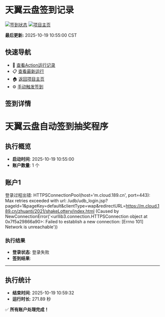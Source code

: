 # 天翼云盘签到记录

[![签到状态](https://github.com/q952417961/189pan/actions/workflows/main.yml/badge.svg)](https://github.com/q952417961/189pan/actions/workflows/main.yml) [![项目主页](https://img.shields.io/badge/GitHub-项目主页-blue?logo=github)](https://github.com/q952417961/189pan)

**最后更新:** 2025-10-19 10:55:00 CST

## 快速导航

- 🔄 [查看Action运行记录](https://github.com/q952417961/189pan/actions)
- 📋 [查看最新运行](https://github.com/q952417961/189pan/actions/runs/18624429843)
- 🏠 [返回项目主页](https://github.com/q952417961/189pan)
- ⚙️ [手动触发签到](https://github.com/q952417961/189pan/actions/workflows/main.yml)

## 签到详情

# 天翼云盘自动签到抽奖程序

## 执行概览
- **启动时间**: 2025-10-19 10:55:00
- **账户数量**: 1 个

## 账户1
登录过程出错: HTTPSConnectionPool(host='m.cloud.189.cn', port=443): Max retries exceeded with url: /udb/udb_login.jsp?pageId=1&pageKey=default&clientType=wap&redirectURL=https://m.cloud.189.cn/zhuanti/2021/shakeLottery/index.html (Caused by NewConnectionError('<urllib3.connection.HTTPSConnection object at 0x7f5a29866a90>: Failed to establish a new connection: [Errno 101] Network is unreachable'))
### 执行结果
- **登录状态**: 登录失败
- **签到结果**: 

---
## 执行统计
- **结束时间**: 2025-10-19 10:59:32
- **运行时长**: 271.89 秒

✅ **所有账户处理完成！**
